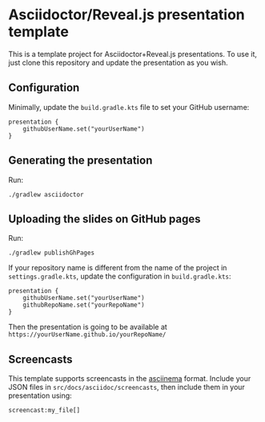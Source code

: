# Asciidoctor/Reveal.js presentation template

This is a template project for Asciidoctor+Reveal.js presentations.
To use it, just clone this repository and update the presentation as you wish.

## Configuration

Minimally, update the `build.gradle.kts` file to set your GitHub username:

```
presentation {
    githubUserName.set("yourUserName")
}
```

## Generating the presentation

Run:

```
./gradlew asciidoctor
```

## Uploading the slides on GitHub pages

Run:

```
./gradlew publishGhPages
```

If your repository name is different from the name of the project in `settings.gradle.kts`, update the configuration in `build.gradle.kts`:

```
presentation {
    githubUserName.set("yourUserName")
    githubRepoName.set("yourRepoName")
}
```

Then the presentation is going to be available at `https://yourUserName.github.io/yourRepoName/`

## Screencasts

This template supports screencasts in the [asciinema](https://asciinema.org/) format.
Include your JSON files in `src/docs/asciidoc/screencasts`, then include them in your presentation using:

```
screencast:my_file[]
```

